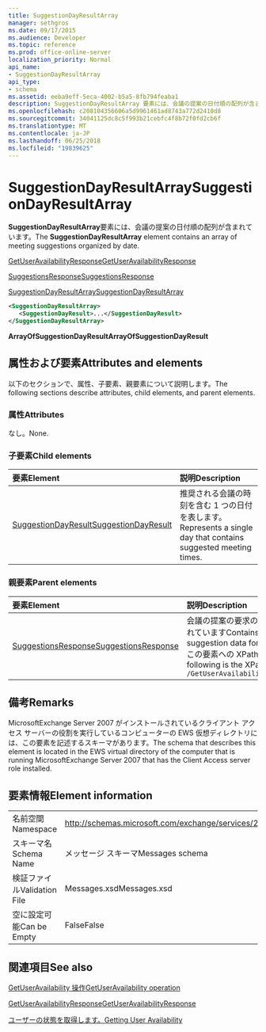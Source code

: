 ```yaml
---
title: SuggestionDayResultArray
manager: sethgros
ms.date: 09/17/2015
ms.audience: Developer
ms.topic: reference
ms.prod: office-online-server
localization_priority: Normal
api_name:
- SuggestionDayResultArray
api_type:
- schema
ms.assetid: eeba9eff-5eca-4002-b5a5-8fb794feaba1
description: SuggestionDayResultArray 要素には、会議の提案の日付順の配列が含まれています。
ms.openlocfilehash: c208104356606a5d9961461ad8743a772d2410d8
ms.sourcegitcommit: 34041125dc8c5f993b21cebfc4f8b72f0fd2cb6f
ms.translationtype: MT
ms.contentlocale: ja-JP
ms.lasthandoff: 06/25/2018
ms.locfileid: "19839625"
---
```

# <a name="suggestiondayresultarray"></a><span data-ttu-id="e5db3-103">SuggestionDayResultArray</span><span class="sxs-lookup"><span data-stu-id="e5db3-103">SuggestionDayResultArray</span></span>

<span data-ttu-id="e5db3-104">**SuggestionDayResultArray**要素には、会議の提案の日付順の配列が含まれています。</span><span class="sxs-lookup"><span data-stu-id="e5db3-104">The **SuggestionDayResultArray** element contains an array of meeting suggestions organized by date.</span></span> 
  
[<span data-ttu-id="e5db3-105">GetUserAvailabilityResponse</span><span class="sxs-lookup"><span data-stu-id="e5db3-105">GetUserAvailabilityResponse</span></span>](getuseravailabilityresponse.md)
  
[<span data-ttu-id="e5db3-106">SuggestionsResponse</span><span class="sxs-lookup"><span data-stu-id="e5db3-106">SuggestionsResponse</span></span>](suggestionsresponse.md)
  
[<span data-ttu-id="e5db3-107">SuggestionDayResultArray</span><span class="sxs-lookup"><span data-stu-id="e5db3-107">SuggestionDayResultArray</span></span>](suggestiondayresultarray.md)
  
```xml
<SuggestionDayResultArray>
   <SuggestionDayResult>...</SuggestionDayResult>
</SuggestionDayResultArray>
```

 <span data-ttu-id="e5db3-108">**ArrayOfSuggestionDayResult**</span><span class="sxs-lookup"><span data-stu-id="e5db3-108">**ArrayOfSuggestionDayResult**</span></span>
## <a name="attributes-and-elements"></a><span data-ttu-id="e5db3-109">属性および要素</span><span class="sxs-lookup"><span data-stu-id="e5db3-109">Attributes and elements</span></span>

<span data-ttu-id="e5db3-110">以下のセクションで、属性、子要素、親要素について説明します。</span><span class="sxs-lookup"><span data-stu-id="e5db3-110">The following sections describe attributes, child elements, and parent elements.</span></span>
  
### <a name="attributes"></a><span data-ttu-id="e5db3-111">属性</span><span class="sxs-lookup"><span data-stu-id="e5db3-111">Attributes</span></span>

<span data-ttu-id="e5db3-112">なし。</span><span class="sxs-lookup"><span data-stu-id="e5db3-112">None.</span></span>
  
### <a name="child-elements"></a><span data-ttu-id="e5db3-113">子要素</span><span class="sxs-lookup"><span data-stu-id="e5db3-113">Child elements</span></span>

|<span data-ttu-id="e5db3-114">**要素**</span><span class="sxs-lookup"><span data-stu-id="e5db3-114">**Element**</span></span>|<span data-ttu-id="e5db3-115">**説明**</span><span class="sxs-lookup"><span data-stu-id="e5db3-115">**Description**</span></span>|
|:-----|:-----|
|[<span data-ttu-id="e5db3-116">SuggestionDayResult</span><span class="sxs-lookup"><span data-stu-id="e5db3-116">SuggestionDayResult</span></span>](suggestiondayresult.md) <br/> |<span data-ttu-id="e5db3-117">推奨される会議の時刻を含む 1 つの日付を表します。</span><span class="sxs-lookup"><span data-stu-id="e5db3-117">Represents a single day that contains suggested meeting times.</span></span>  <br/> |
   
### <a name="parent-elements"></a><span data-ttu-id="e5db3-118">親要素</span><span class="sxs-lookup"><span data-stu-id="e5db3-118">Parent elements</span></span>

|<span data-ttu-id="e5db3-119">**要素**</span><span class="sxs-lookup"><span data-stu-id="e5db3-119">**Element**</span></span>|<span data-ttu-id="e5db3-120">**説明**</span><span class="sxs-lookup"><span data-stu-id="e5db3-120">**Description**</span></span>|
|:-----|:-----|
|[<span data-ttu-id="e5db3-121">SuggestionsResponse</span><span class="sxs-lookup"><span data-stu-id="e5db3-121">SuggestionsResponse</span></span>](suggestionsresponse.md) <br/> |<span data-ttu-id="e5db3-122">会議の提案の要求の応答の情報と提案のデータが含まれています</span><span class="sxs-lookup"><span data-stu-id="e5db3-122">Contains response information and suggestion data for requested meeting suggestions</span></span>  <br/> <span data-ttu-id="e5db3-123">この要素への XPath 式は、次のようにします。</span><span class="sxs-lookup"><span data-stu-id="e5db3-123">The following is the XPath expression to this element:</span></span>  <br/>  `/GetUserAvailabilityResponse/SuggestionsResponse` <br/> |
   
## <a name="remarks"></a><span data-ttu-id="e5db3-124">備考</span><span class="sxs-lookup"><span data-stu-id="e5db3-124">Remarks</span></span>

<span data-ttu-id="e5db3-125">MicrosoftExchange Server 2007 がインストールされているクライアント アクセス サーバーの役割を実行しているコンピューターの EWS 仮想ディレクトリには、この要素を記述するスキーマがあります。</span><span class="sxs-lookup"><span data-stu-id="e5db3-125">The schema that describes this element is located in the EWS virtual directory of the computer that is running MicrosoftExchange Server 2007 that has the Client Access server role installed.</span></span>
  
## <a name="element-information"></a><span data-ttu-id="e5db3-126">要素情報</span><span class="sxs-lookup"><span data-stu-id="e5db3-126">Element information</span></span>

|||
|:-----|:-----|
|<span data-ttu-id="e5db3-127">名前空間</span><span class="sxs-lookup"><span data-stu-id="e5db3-127">Namespace</span></span>  <br/> |http://schemas.microsoft.com/exchange/services/2006/messages  <br/> |
|<span data-ttu-id="e5db3-128">スキーマ名</span><span class="sxs-lookup"><span data-stu-id="e5db3-128">Schema Name</span></span>  <br/> |<span data-ttu-id="e5db3-129">メッセージ スキーマ</span><span class="sxs-lookup"><span data-stu-id="e5db3-129">Messages schema</span></span>  <br/> |
|<span data-ttu-id="e5db3-130">検証ファイル</span><span class="sxs-lookup"><span data-stu-id="e5db3-130">Validation File</span></span>  <br/> |<span data-ttu-id="e5db3-131">Messages.xsd</span><span class="sxs-lookup"><span data-stu-id="e5db3-131">Messages.xsd</span></span>  <br/> |
|<span data-ttu-id="e5db3-132">空に設定可能</span><span class="sxs-lookup"><span data-stu-id="e5db3-132">Can be Empty</span></span>  <br/> |<span data-ttu-id="e5db3-133">False</span><span class="sxs-lookup"><span data-stu-id="e5db3-133">False</span></span>  <br/> |
   
## <a name="see-also"></a><span data-ttu-id="e5db3-134">関連項目</span><span class="sxs-lookup"><span data-stu-id="e5db3-134">See also</span></span>



[<span data-ttu-id="e5db3-135">GetUserAvailability 操作</span><span class="sxs-lookup"><span data-stu-id="e5db3-135">GetUserAvailability operation</span></span>](getuseravailability-operation.md)
  
[<span data-ttu-id="e5db3-136">GetUserAvailabilityResponse</span><span class="sxs-lookup"><span data-stu-id="e5db3-136">GetUserAvailabilityResponse</span></span>](getuseravailabilityresponse.md)


[<span data-ttu-id="e5db3-137">ユーザーの状態を取得します。</span><span class="sxs-lookup"><span data-stu-id="e5db3-137">Getting User Availability</span></span>](http://msdn.microsoft.com/library/d4133fcb-9b0f-4e6b-aadf-a389da83516a%28Office.15%29.aspx)

